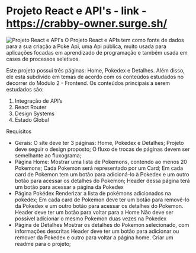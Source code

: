 # Projeto React e API's - link -   https://crabby-owner.surge.sh/
![Projeto React e API's](https://github.com/manassesdev2/projeto-pokedex/blob/master/readme-image/projeto-pokedex.gif)
O Projeto React e APIs tem como fonte de dados para a sua criação a Poke Api, uma Api pública, muito usada para aplicações focadas em aprendizado de programação e também usada em cases de processos seletivos.

Este projeto possui três páginas: Home, Pokedex e Detalhes. Além disso, ele está subdivido em temas de acordo com os conteúdos estudados no decorrer do Módulo 2 - Frontend. Os conteúdos principais  a serem estudados são:

1. Integração de API’s
2. React Router
3. Design Systems
4. Estado Global

Requisitos 
- Gerais:
 O site deve ter 3 páginas: Home, Pokedex e Detalhes;
 Projeto deve seguir o design proposto;
 O fluxo de trocas de páginas devem ser semelhante ao fluxograma;
- Página Home:
 Mostrar uma lista de Pokemons, contendo ao menos 20 Pokemons;
 Cada Pokemon será representado por um Card;
 Em cada card de Pokemon tem um botão para adicioná-lo à Pokedex e um outro botão para acessar os detalhes do Pokemon;
 Header dessa página terá um botão para acessar a página da Pokedex
- Página Pokédex
 Renderizar a lista de pokémons adicionados na pokedex;
 Em cada card de Pokemon deve ter um botão para removê-lo da Pokedex e um outro botão para acessar os detalhes do Pokemon.
 Header deve ter um botão para voltar para a Home
 Não deve ser possível adicionar o mesmo Pokemon duas vezes na Pokedex
- Página de Detalhes
 Mostrar os detalhes do Pokemon selecionado, com informações descritas
 Header deve ter um botão para adicionar ou remover da Pokedex e outro para voltar a página home.
 Criar um readme para o projeto;
